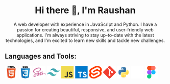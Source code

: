<h1 align="center">
  Hi there 👋, I'm Raushan
</h1>

<p align="center">
  A web developer with experience in JavaScript and Python. I have a passion for creating beautiful, responsive, and user-friendly web applications. I'm always striving to stay up-to-date with the latest technologies, and I'm excited to learn new skills and tackle new challenges.
</p>

<h2 align="left">
  Languages and Tools:
</h2>

<p align="left">
    <img src="./html.png" alt="html" width="40" height="40"/>
    <img src="./css.png" alt="css" width="40" height="40"/>
    <img src="./sass.png" alt="sass" width="40" height="40"/>
    <img src="./tailwindcss.png" alt="tailwindcss" width="40" height="40"/>
    <img src="./javascript.png" alt="javascript" width="40" height="40"/>
    <img src="./typescript.png" alt="typescript" width="40" height="40"/>
    <img src="./svelte.png" alt="svelte" width="40" height="40"/>
    <img src="./git.png" alt="git" width="40" height="40"/>
    <img src="./python.png" alt="python" width="40" height="40"/>
    <img src="./flask.png" alt="flask" width="40" height="40" />
    <img src="./figma.png" alt="figma" width="40" height="40"/>
</p>
